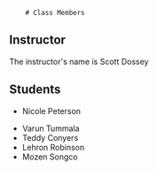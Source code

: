         # Class Members

## Instructor

The instructor's name is Scott Dossey

## Students

* Nicole Peterson
- Varun Tummala
- Teddy Conyers
- Lehron Robinson
- Mozen Songco
